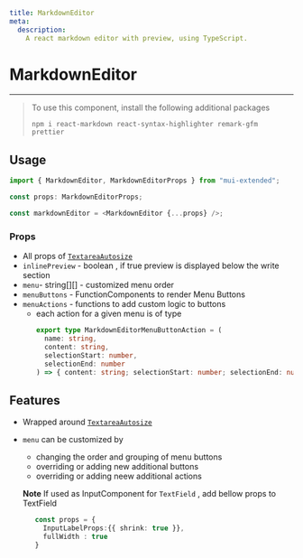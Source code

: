 ```YAML
title: MarkdownEditor
meta:
  description:
    A react markdown editor with preview, using TypeScript.
```

# MarkdownEditor

---

> To use this component, install the following additional packages
>
> ```
> npm i react-markdown react-syntax-highlighter remark-gfm prettier
> ```

## Usage

```typescript
import { MarkdownEditor, MarkdownEditorProps } from "mui-extended";

const props: MarkdownEditorProps;

const markdownEditor = <MarkdownEditor {...props} />;
```

### Props

- All props of [`TextareaAutosize`](https://mui.com/components/textarea-autosize/)
- `inlinePreview` - boolean , if true preview is displayed below the write section
- `menu`- string[][] - customized menu order
- `menuButtons` - FunctionComponents to render Menu Buttons
- `menuActions` - functions to add custom logic to buttons
  - each action for a given menu is of type
    ```typescript
    export type MarkdownEditorMenuButtonAction = (
      name: string,
      content: string,
      selectionStart: number,
      selectionEnd: number
    ) => { content: string; selectionStart: number; selectionEnd: number };
    ```

## Features

- Wrapped around [`TextareaAutosize`](https://mui.com/components/textarea-autosize/)
- `menu` can be customized by

  - changing the order and grouping of menu buttons
  - overriding or adding new additional buttons
  - overriding or adding neew additional actions

  **Note**
  If used as InputComponent for `TextField` , add bellow props to TextField

  ```typescript
     const props = {
       InputLabelProps:{{ shrink: true }},
       fullWidth : true
     }
  ```
